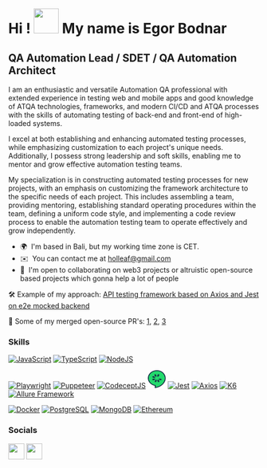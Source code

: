 Hi ! <a href="https://github.com/EgorBodnar" target="_blank" rel="noreferrer"><img src="https://em-content.zobj.net/source/noto-emoji-animations/344/raising-hands_1f64c.gif" width="50" height="50" /></a> My name is Egor Bodnar
===================================================================================================================================

QA Automation Lead / SDET / QA Automation Architect
---------------------------------------------------

 I am an enthusiastic and versatile Automation QA professional with extended experience in testing web and mobile apps and good knowledge of ATQA technologies, frameworks, and modern CI/CD and ATQA processes with the skills of automating testing of back-end and front-end of high-loaded systems. 

 I excel at both establishing and enhancing automated testing processes, while emphasizing customization to each project's unique needs. Additionally, I possess strong leadership and soft skills, enabling me to mentor and grow effective automation testing teams.
  
 My specialization is in constructing automated testing processes for new projects, with an emphasis on customizing the framework architecture to the specific needs of each project. This includes assembling a team, providing mentoring, establishing standard operating procedures within the team, defining a uniform code style, and implementing a code review process to enable the automation testing team to operate effectively and grow independently.

*   🌍  I'm based in Bali, but my working time zone is CET.
*   ✉️  You can contact me at [holleaf@gmail.com](mailto:holleaf@gmail.com)
*   🤝  I'm open to collaborating on web3 projects or altruistic open-source based projects which gonna help a lot of people

🛠️ Example of my approach: [API testing framework based on Axios and Jest on e2e mocked backend](https://github.com/EgorBodnar/rest-axios-codeceptjs-allure-docker-test-example)

📜 Some of my merged open-source PR's: [1](https://github.com/codeceptjs/CodeceptJS/pull/3047), [2](https://github.com/PeterNgTr/codeceptjs-testrail/pull/37), [3](https://github.com/codeceptjs/CodeceptJS/pull/3573)

### Skills 
<p align="left">
<a href="https://developer.mozilla.org/en-US/docs/Web/JavaScript" target="_blank" rel="noreferrer"><img src="https://raw.githubusercontent.com/danielcranney/readme-generator/main/public/icons/skills/javascript-colored.svg" width="36" height="36" alt="JavaScript" /></a>
<a href="https://www.typescriptlang.org/" target="_blank" rel="noreferrer"><img src="https://raw.githubusercontent.com/danielcranney/readme-generator/main/public/icons/skills/typescript-colored.svg" width="36" height="36" alt="TypeScript" /></a>
<a href="https://nodejs.org/en/" target="_blank" rel="noreferrer"><img src="https://raw.githubusercontent.com/danielcranney/readme-generator/main/public/icons/skills/nodejs-colored.svg" width="36" height="36" alt="NodeJS" /></a>
 
 <a href="https://playwright.dev/docs/intro" target="_blank" rel="noreferrer"><img src="https://playwright.dev/img/playwright-logo.svg" width="36" height="36" alt="Playwright" /></a>
  <a href="https://pptr.dev/" target="_blank" rel="noreferrer"><img src="https://user-images.githubusercontent.com/10379601/29446482-04f7036a-841f-11e7-9872-91d1fc2ea683.png" width="36" height="36" alt="Puppeteer" /></a>
  <a href="https://codecept.io/basics/#architecture" target="_blank" rel="noreferrer"><img src="https://codecept.io/logo.svg" width="36" height="36" alt="CodeceptJS" /></a>
   <a href="https://cucumber.io/docs/installation/javascript/" target="_blank" rel="noreferrer"><img src="https://raw.githubusercontent.com/cucumber/cucumber-js/main/docs/images/logo.svg" width="36" height="36" alt="Cucumber" /></a>
   <a href="https://jestjs.io/" target="_blank" rel="noreferrer"><img src="https://jestjs.io/img/favicon/favicon.ico" width="36" height="36" alt="Jest" /></a>
    <a href="https://axios-http.com/docs/intro" target="_blank" rel="noreferrer"><img src="https://axios-http.com/assets/favicon.ico" width="36" height="36" alt="Axios" /></a>
    <a href="https://k6.io/" target="_blank" rel="noreferrer"><img src="https://k6.io/favicon-32x32.png" width="36" height="36" alt="K6" /></a>
     <a href="https://docs.qameta.io/allure/" target="_blank" rel="noreferrer"><img src="https://avatars.githubusercontent.com/u/5879127?s=200&v=4" width="36" height="36" alt="Allure Framework" /></a>

 <a href="https://docs.docker.com/" target="_blank" rel="noreferrer"><img src="https://avatars.githubusercontent.com/u/5429470?s=200&v=4" width="36" height="36" alt="Docker" /></a>
<a href="https://www.postgresql.org/" target="_blank" rel="noreferrer"><img src="https://raw.githubusercontent.com/danielcranney/readme-generator/main/public/icons/skills/postgresql-colored.svg" width="36" height="36" alt="PostgreSQL" /></a>
<a href="https://www.mongodb.com/" target="_blank" rel="noreferrer"><img src="https://raw.githubusercontent.com/danielcranney/readme-generator/main/public/icons/skills/mongodb-colored.svg" width="36" height="36" alt="MongoDB" /></a>
<a href="https://ethereum.org/en/" target="_blank" rel="noreferrer"><img src="https://raw.githubusercontent.com/danielcranney/readme-generator/main/public/icons/skills/ethereum-colored.svg" width="36" height="36" alt="Ethereum" /></a>
</p>
                    
### Socials

<p align="left"> <a href="https://www.github.com/EgorBodnar" target="_blank" rel="noreferrer"><img src="https://raw.githubusercontent.com/danielcranney/readme-generator/main/public/icons/socials/github.svg" width="32" height="32" /></a> <a href="https://www.linkedin.com/in/egorbodnar/" target="_blank" rel="noreferrer"><img src="https://raw.githubusercontent.com/danielcranney/readme-generator/main/public/icons/socials/linkedin.svg" width="32" height="32" /></a></p>

<!-- ### Badges

<a href="https://github.com/EgorBodnar" align="left"><img src="https://github-readme-stats.vercel.app/api/top-langs/?username=EgorBodnar&langs_count=10&title_color=0891b2&text_color=ffffff&icon_color=0891b2&bg_color=1c1917&hide_border=true&locale=en&custom_title=Top%20%Languages" alt="Top Languages" /></a> -->
